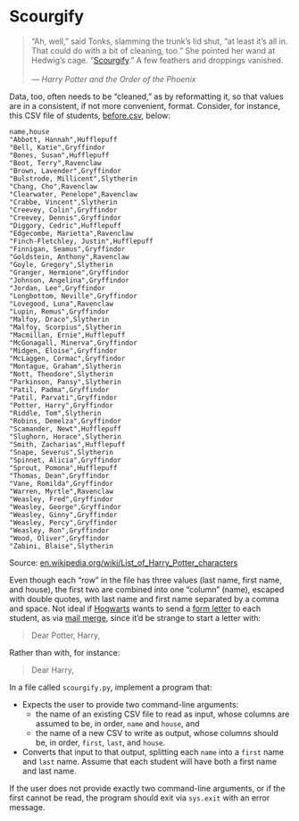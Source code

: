 # Scourgify

<blockquote>
“Ah, well,” said Tonks, slamming the trunk’s lid shut, “at least it’s all in. That could do with a bit of cleaning, too.” She pointed her wand at Hedwig’s cage. “<a href="https://harrypotter.fandom.com/wiki/Scouring_Charm">Scourgify</a>.” A few feathers and droppings vanished.
<br/><br/>
<em>— Harry Potter and the Order of the Phoenix</em>
</blockquote>

Data, too, often needs to be “cleaned,” as by reformatting it, so that values are in a consistent, if not more convenient, format. Consider, for instance, this CSV file of students, [before.csv](https://cs50.harvard.edu/python/2022/psets/6/scourgify/before.csv), below:

```
name,house
"Abbott, Hannah",Hufflepuff
"Bell, Katie",Gryffindor
"Bones, Susan",Hufflepuff
"Boot, Terry",Ravenclaw
"Brown, Lavender",Gryffindor
"Bulstrode, Millicent",Slytherin
"Chang, Cho",Ravenclaw
"Clearwater, Penelope",Ravenclaw
"Crabbe, Vincent",Slytherin
"Creevey, Colin",Gryffindor
"Creevey, Dennis",Gryffindor
"Diggory, Cedric",Hufflepuff
"Edgecombe, Marietta",Ravenclaw
"Finch-Fletchley, Justin",Hufflepuff
"Finnigan, Seamus",Gryffindor
"Goldstein, Anthony",Ravenclaw
"Goyle, Gregory",Slytherin
"Granger, Hermione",Gryffindor
"Johnson, Angelina",Gryffindor
"Jordan, Lee",Gryffindor
"Longbottom, Neville",Gryffindor
"Lovegood, Luna",Ravenclaw
"Lupin, Remus",Gryffindor
"Malfoy, Draco",Slytherin
"Malfoy, Scorpius",Slytherin
"Macmillan, Ernie",Hufflepuff
"McGonagall, Minerva",Gryffindor
"Midgen, Eloise",Gryffindor
"McLaggen, Cormac",Gryffindor
"Montague, Graham",Slytherin
"Nott, Theodore",Slytherin
"Parkinson, Pansy",Slytherin
"Patil, Padma",Gryffindor
"Patil, Parvati",Gryffindor
"Potter, Harry",Gryffindor
"Riddle, Tom",Slytherin
"Robins, Demelza",Gryffindor
"Scamander, Newt",Hufflepuff
"Slughorn, Horace",Slytherin
"Smith, Zacharias",Hufflepuff
"Snape, Severus",Slytherin
"Spinnet, Alicia",Gryffindor
"Sprout, Pomona",Hufflepuff
"Thomas, Dean",Gryffindor
"Vane, Romilda",Gryffindor
"Warren, Myrtle",Ravenclaw
"Weasley, Fred",Gryffindor
"Weasley, George",Gryffindor
"Weasley, Ginny",Gryffindor
"Weasley, Percy",Gryffindor
"Weasley, Ron",Gryffindor
"Wood, Oliver",Gryffindor
"Zabini, Blaise",Slytherin
```
Source: [en.wikipedia.org/wiki/List_of_Harry_Potter_characters](https://en.wikipedia.org/wiki/List_of_Harry_Potter_characters)

Even though each “row” in the file has three values (last name, first name, and house), the first two are combined into one “column” (name), escaped with double quotes, with last name and first name separated by a comma and space. Not ideal if [Hogwarts](https://en.wikipedia.org/wiki/Hogwarts) wants to send a [form letter](https://en.wikipedia.org/wiki/Form_letter) to each student, as via [mail merge](https://en.wikipedia.org/wiki/Mail_merge), since it’d be strange to start a letter with:

<blockquote>Dear Potter, Harry,</blockquote>

Rather than with, for instance:

<blockquote>Dear Harry,</blockquote>

In a file called `scourgify.py`, implement a program that:

- Expects the user to provide two command-line arguments:
    - the name of an existing CSV file to read as input, whose columns are assumed to be, in order, `name` and `house`, and
    - the name of a new CSV to write as output, whose columns should be, in order, `first`, `last`, and `house`.
- Converts that input to that output, splitting each `name` into a `first` name and `last` name. Assume that each student will have both a first name and last name.

If the user does not provide exactly two command-line arguments, or if the first cannot be read, the program should exit via `sys.exit` with an error message.
